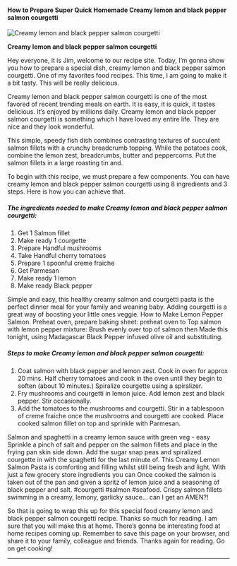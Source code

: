             

#### How to Prepare Super Quick Homemade Creamy lemon and black pepper salmon courgetti

![Creamy lemon and black pepper salmon courgetti](https://img-global.cpcdn.com/recipes/e0d64c6351b58d97/751x532cq70/creamy-lemon-and-black-pepper-salmon-courgetti-recipe-main-photo.jpg)

**Creamy lemon and black pepper salmon courgetti**

Hey everyone, it is Jim, welcome to our recipe site. Today, I’m gonna show you how to prepare a special dish, creamy lemon and black pepper salmon courgetti. One of my favorites food recipes. This time, I am going to make it a bit tasty. This will be really delicious.

Creamy lemon and black pepper salmon courgetti is one of the most favored of recent trending meals on earth. It is easy, it is quick, it tastes delicious. It’s enjoyed by millions daily. Creamy lemon and black pepper salmon courgetti is something which I have loved my entire life. They are nice and they look wonderful.

This simple, speedy fish dish combines contrasting textures of succulent salmon fillets with a crunchy breadcrumb topping. While the potatoes cook, combine the lemon zest, breadcrumbs, butter and peppercorns. Put the salmon fillets in a large roasting tin and.

To begin with this recipe, we must prepare a few components. You can have creamy lemon and black pepper salmon courgetti using 8 ingredients and 3 steps. Here is how you can achieve that.

##### The ingredients needed to make Creamy lemon and black pepper salmon courgetti:

1.  Get 1 Salmon fillet
2.  Make ready 1 courgette
3.  Prepare Handful mushrooms
4.  Take Handful cherry tomatoes
5.  Prepare 1 spoonful creme fraiche
6.  Get Parmesan
7.  Make ready 1 lemon
8.  Make ready Black pepper

Simple and easy, this healthy creamy salmon and courgetti pasta is the perfect dinner meal for your family and weaning baby. Adding courgetti is a great way of boosting your little ones veggie. How to Make Lemon Pepper Salmon. Preheat oven, prepare baking sheet: preheat oven to Top salmon with lemon pepper mixture: Brush evenly over top of salmon then Made this tonight, using Madagascar Black Pepper infused olive oil and substituting.

##### Steps to make Creamy lemon and black pepper salmon courgetti:

1.  Coat salmon with black pepper and lemon zest. Cook in oven for approx 20 mins. Half cherry tomatoes and cook in the oven until they begin to soften (about 10 minutes.) Spiralize courgette using a spiralizer.
2.  Fry mushrooms and courgetti in lemon juice. Add lemon zest and black pepper. Stir occasionally.
3.  Add the tomatoes to the mushrooms and courgetti. Stir in a tablespoon of creme fraiche once the mushrooms and courgetti are cooked. Place cooked salmon fillet on top and sprinkle with Parmesan.

Salmon and spaghetti in a creamy lemon sauce with green veg - easy Sprinkle a pinch of salt and pepper on the salmon fillets and place in the frying pan skin side down. Add the sugar snap peas and spiralized courgette in with the spaghetti for the last minute of. This Creamy Lemon Salmon Pasta is comforting and filling whilst still being fresh and light. With just a few grocery store ingredients you can Once cooked the salmon is taken out of the pan and given a spritz of lemon juice and a seasoning of black pepper and salt. #courgetti #salmon #seafood. Crispy salmon fillets swimming in a creamy, lemony, garlicky sauce… can I get an AMEN?!

So that is going to wrap this up for this special food creamy lemon and black pepper salmon courgetti recipe. Thanks so much for reading. I am sure that you will make this at home. There’s gonna be interesting food at home recipes coming up. Remember to save this page on your browser, and share it to your family, colleague and friends. Thanks again for reading. Go on get cooking!

* * *